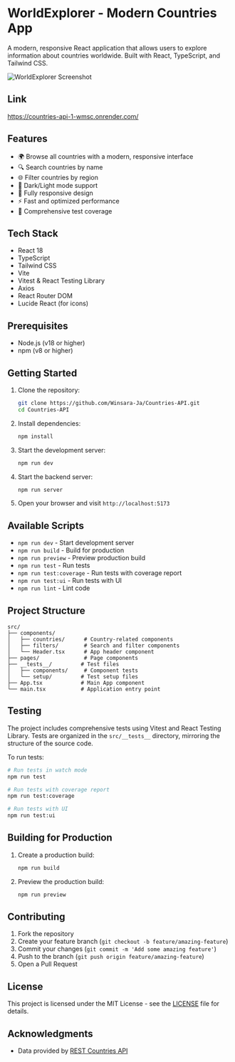 # WorldExplorer - Modern Countries App

A modern, responsive React application that allows users to explore information about countries worldwide. Built with React, TypeScript, and Tailwind CSS.

![WorldExplorer Screenshot](https://images.pexels.com/photos/346885/pexels-photo-346885.jpeg?auto=compress&cs=tinysrgb&w=1260&h=750&dpr=2)

## Link

https://countries-api-1-wmsc.onrender.com/

## Features

- 🌍 Browse all countries with a modern, responsive interface
- 🔍 Search countries by name
- 🌐 Filter countries by region
- 🎨 Dark/Light mode support
- 📱 Fully responsive design
- ⚡ Fast and optimized performance
- 🧪 Comprehensive test coverage

## Tech Stack

- React 18
- TypeScript
- Tailwind CSS
- Vite
- Vitest & React Testing Library
- Axios
- React Router DOM
- Lucide React (for icons)

## Prerequisites

- Node.js (v18 or higher)
- npm (v8 or higher)

## Getting Started

1. Clone the repository:
   ```bash
   git clone https://github.com/Winsara-Ja/Countries-API.git
   cd Countries-API
   ```

2. Install dependencies:
   ```bash
   npm install
   ```

3. Start the development server:
   ```bash
   npm run dev
   ```
5. Start the backend server:
   ```bash
   npm run server
   ```
5. Open your browser and visit `http://localhost:5173`

## Available Scripts

- `npm run dev` - Start development server
- `npm run build` - Build for production
- `npm run preview` - Preview production build
- `npm run test` - Run tests
- `npm run test:coverage` - Run tests with coverage report
- `npm run test:ui` - Run tests with UI
- `npm run lint` - Lint code

## Project Structure

```
src/
├── components/
│   ├── countries/      # Country-related components
│   ├── filters/        # Search and filter components
│   └── Header.tsx      # App header component
├── pages/              # Page components
├── __tests__/         # Test files
│   ├── components/     # Component tests
│   └── setup/         # Test setup files
├── App.tsx            # Main App component
└── main.tsx           # Application entry point
```

## Testing

The project includes comprehensive tests using Vitest and React Testing Library. Tests are organized in the `src/__tests__` directory, mirroring the structure of the source code.

To run tests:

```bash
# Run tests in watch mode
npm run test

# Run tests with coverage report
npm run test:coverage

# Run tests with UI
npm run test:ui
```

## Building for Production

1. Create a production build:
   ```bash
   npm run build
   ```

2. Preview the production build:
   ```bash
   npm run preview
   ```

## Contributing

1. Fork the repository
2. Create your feature branch (`git checkout -b feature/amazing-feature`)
3. Commit your changes (`git commit -m 'Add some amazing feature'`)
4. Push to the branch (`git push origin feature/amazing-feature`)
5. Open a Pull Request

## License

This project is licensed under the MIT License - see the [LICENSE](LICENSE) file for details.

## Acknowledgments

- Data provided by [REST Countries API](https://restcountries.com/)